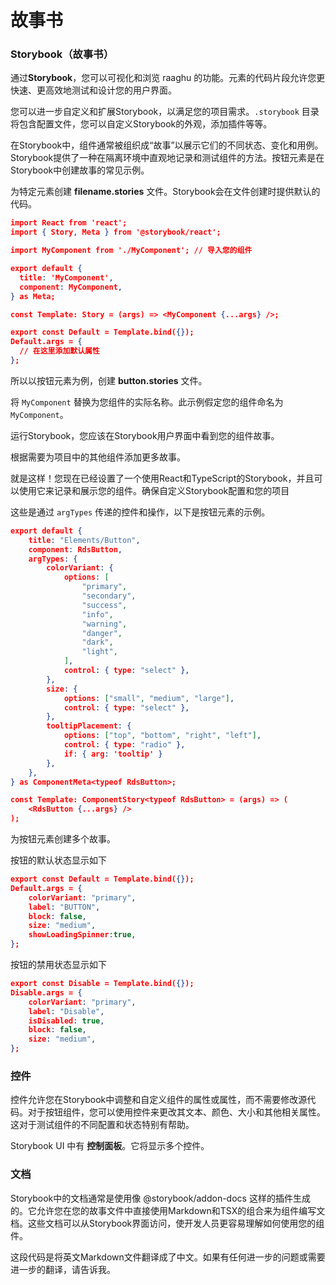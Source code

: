 # 故事书


### Storybook（故事书）

通过**Storybook**，您可以可视化和浏览 raaghu 的功能。元素的代码片段允许您更快速、更高效地测试和设计您的用户界面。

您可以进一步自定义和扩展Storybook，以满足您的项目需求。`.storybook` 目录将包含配置文件，您可以自定义Storybook的外观，添加插件等等。

在Storybook中，组件通常被组织成“故事”以展示它们的不同状态、变化和用例。Storybook提供了一种在隔离环境中直观地记录和测试组件的方法。按钮元素是在Storybook中创建故事的常见示例。

为特定元素创建 **filename.stories** 文件。Storybook会在文件创建时提供默认的代码。

```json
import React from 'react';
import { Story, Meta } from '@storybook/react';

import MyComponent from './MyComponent'; // 导入您的组件

export default {
  title: 'MyComponent',
  component: MyComponent,
} as Meta;

const Template: Story = (args) => <MyComponent {...args} />;

export const Default = Template.bind({});
Default.args = {
  // 在这里添加默认属性
};
```

所以以按钮元素为例，创建 **button.stories** 文件。



将 `MyComponent` 替换为您组件的实际名称。此示例假定您的组件命名为 `MyComponent`。

运行Storybook，您应该在Storybook用户界面中看到您的组件故事。

根据需要为项目中的其他组件添加更多故事。

就是这样！您现在已经设置了一个使用React和TypeScript的Storybook，并且可以使用它来记录和展示您的组件。确保自定义Storybook配置和您的项目

这些是通过 `argTypes` 传递的控件和操作，以下是按钮元素的示例。

```json
export default {
    title: "Elements/Button",
    component: RdsButton,
    argTypes: {
        colorVariant: {
            options: [
                "primary",
                "secondary",
                "success",
                "info",
                "warning",
                "danger",
                "dark",
                "light",
            ],
            control: { type: "select" },
        },
        size: {
            options: ["small", "medium", "large"],
            control: { type: "select" },
        },
        tooltipPlacement: {
            options: ["top", "bottom", "right", "left"],
            control: { type: "radio" },
            if: { arg: 'tooltip' }
        },
    },
} as ComponentMeta<typeof RdsButton>;

const Template: ComponentStory<typeof RdsButton> = (args) => (
    <RdsButton {...args} />
);
```

为按钮元素创建多个故事。

按钮的默认状态显示如下
```json
export const Default = Template.bind({});
Default.args = {
    colorVariant: "primary",
    label: "BUTTON",
    block: false,
    size: "medium",
    showLoadingSpinner:true,
};
```

按钮的禁用状态显示如下
```json
export const Disable = Template.bind({});
Disable.args = {
    colorVariant: "primary",
    label: "Disable",
    isDisabled: true,
    block: false,
    size: "medium",
};
```
### 控件

控件允许您在Storybook中调整和自定义组件的属性或属性，而不需要修改源代码。对于按钮组件，您可以使用控件来更改其文本、颜色、大小和其他相关属性。这对于测试组件的不同配置和状态特别有帮助。

Storybook UI 中有 **控制面板**。它将显示多个控件。

### 文档

Storybook中的文档通常是使用像 @storybook/addon-docs 这样的插件生成的。它允许您在您的故事文件中直接使用Markdown和TSX的组合来为组件编写文档。这些文档可以从Storybook界面访问，使开发人员更容易理解如何使用您的组件。


这段代码是将英文Markdown文件翻译成了中文。如果有任何进一步的问题或需要进一步的翻译，请告诉我。
